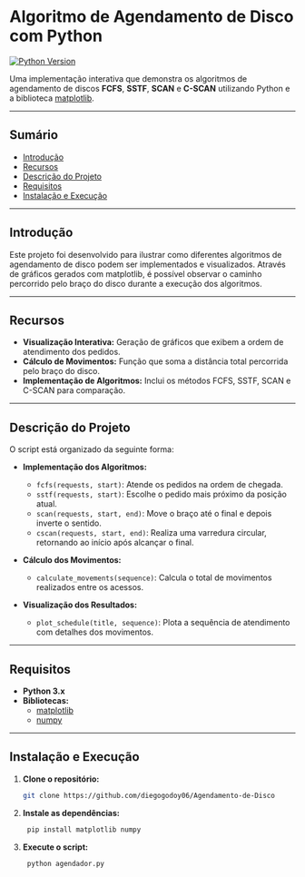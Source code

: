 # Algoritmo de Agendamento de Disco com Python

[![Python Version](https://img.shields.io/badge/Python-3.x-blue)](https://www.python.org/)

Uma implementação interativa que demonstra os algoritmos de agendamento de discos **FCFS**, **SSTF**, **SCAN** e **C-SCAN** utilizando Python e a biblioteca [matplotlib](https://matplotlib.org/).

---

## Sumário

- [Introdução](#introdução)
- [Recursos](#recursos)
- [Descrição do Projeto](#descrição-do-projeto)
- [Requisitos](#requisitos)
- [Instalação e Execução](#instalação-e-execução)

---

## Introdução

Este projeto foi desenvolvido para ilustrar como diferentes algoritmos de agendamento de disco podem ser implementados e visualizados. Através de gráficos gerados com matplotlib, é possível observar o caminho percorrido pelo braço do disco durante a execução dos algoritmos.

---

## Recursos

- **Visualização Interativa:** Geração de gráficos que exibem a ordem de atendimento dos pedidos.
- **Cálculo de Movimentos:** Função que soma a distância total percorrida pelo braço do disco.
- **Implementação de Algoritmos:** Inclui os métodos FCFS, SSTF, SCAN e C-SCAN para comparação.

---

## Descrição do Projeto

O script está organizado da seguinte forma:

- **Implementação dos Algoritmos:**
  - `fcfs(requests, start)`: Atende os pedidos na ordem de chegada.
  - `sstf(requests, start)`: Escolhe o pedido mais próximo da posição atual.
  - `scan(requests, start, end)`: Move o braço até o final e depois inverte o sentido.
  - `cscan(requests, start, end)`: Realiza uma varredura circular, retornando ao início após alcançar o final.

- **Cálculo dos Movimentos:**
  - `calculate_movements(sequence)`: Calcula o total de movimentos realizados entre os acessos.

- **Visualização dos Resultados:**
  - `plot_schedule(title, sequence)`: Plota a sequência de atendimento com detalhes dos movimentos.

---

## Requisitos

- **Python 3.x**
- **Bibliotecas:**
  - [matplotlib](https://matplotlib.org/)
  - [numpy](https://numpy.org/)

---

## Instalação e Execução

1. **Clone o repositório:**

   ```bash
   git clone https://github.com/diegogodoy06/Agendamento-de-Disco

1. **Instale as dependências:**

   ```bash
    pip install matplotlib numpy

1. **Execute o script:**

   ```bash
    python agendador.py